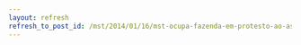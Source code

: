 ```yaml
---
layout: refresh
refresh_to_post_id: /mst/2014/01/16/mst-ocupa-fazenda-em-protesto-ao-assassinato-de-camponeses-em-pb
---
```

